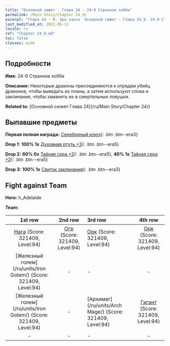 ```yaml
---
title: "Основной сюжет - Глава 24 - 24-9 Странное хобби"
permalink: /Main Story/Chapter 24_9/
excerpt: "Глава 24 - 9. Эра хаоса  Основной сюжет - Глава 24_9. 24-9 Странное хобби"
last_modified_at: 2021-05-11
locale: ru
ref: "Chapter 24_9.md"
toc: false
classes: wide
---
```


## Подробности

 **Имя:** 24-9 Странное хобби

 **Описание:** Некоторые драконы присоединяются к отрядам убийц драконов, чтобы выведать их планы, а затем используют слова и заклинания, чтобы заманить их в смертельные ловушки.

 **Related to:** [Основной сюжет Глава 24](/ru/Main Story/Chapter 24/)

## Выпавшие предметы

 **Первая полная награда:** [Серебряный ключ](/ItemsRU/con_693/){: .btn .btn--era3}

 **Drop 1:** **100% 1x** [Духовная ртуть +3](/ItemsRU/mat_84/){: .btn .btn--era5}

 **Drop 2:** **60% 0x** [Тайная сера +2](/ItemsRU/mat_78/){: .btn .btn--era5}, **40% 1x** [Тайная сера +2](/ItemsRU/mat_78/){: .btn .btn--era5}

 **Drop 3:** **100% 1x** [Свиток заклинания](/ItemsRU/con_694/){: .btn .btn--era3}


## Fight against Team
 **Hero:** h_Adelaide

 **Team:**


  | 1st row | 2nd row | 3rd row | 4th row |
  |:----:|:----:|:----|:----:|
  | [Нага](/ru/units/Naga/) (Score: 321409, Level:94)  | [Огр](/ru/units/Ogre/) (Score: 321409, Level:94)  | [Орк](/ru/units/Orc/) (Score: 321409, Level:94)  | [Орк](/ru/units/Orc/) (Score: 321409, Level:94)  |
  | [Железный голем](/ru/units/Iron Golem/) (Score: 321409, Level:94)  | - | - | - |
  | [Железный голем](/ru/units/Iron Golem/) (Score: 321409, Level:94)  | - | [Архимаг](/ru/units/Arch Mage/) (Score: 321409, Level:94)  | [Гигант](/ru/units/Giant/) (Score: 321409, Level:94)  |
  | - | - | - | - |


